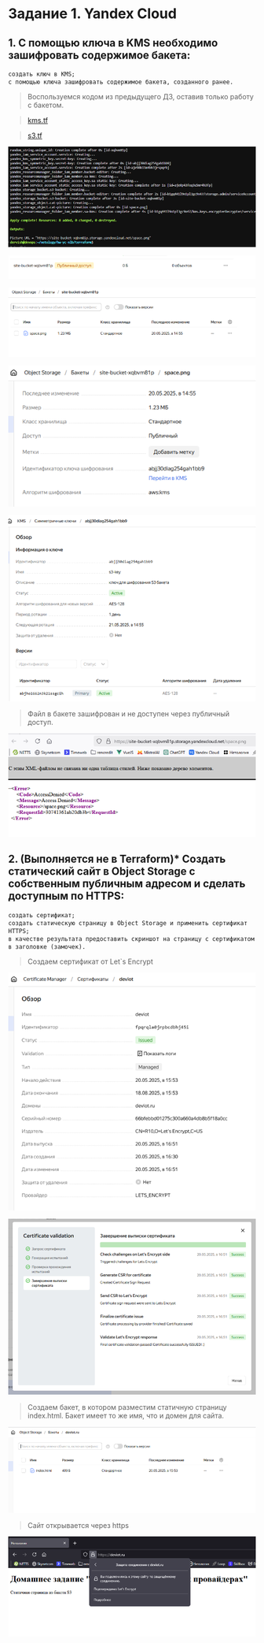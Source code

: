 # Задание 1. Yandex Cloud

## 1. С помощью ключа в KMS необходимо зашифровать содержимое бакета:

    создать ключ в KMS;
    с помощью ключа зашифровать содержимое бакета, созданного ранее.

>Воспользуемся кодом из предыдущего ДЗ, оставив только работу с бакетом.

>[kms.tf](./terraform/kms.tf)

>[s3.tf](./terraform/s3.tf)

![deploy.png](./task1/deploy.png)

![s3.png](./task1/s3.png)

![upload.png](./task1/upload.png)

![picture.png](./task1/picture.png)

![kms.png](./task1/kms.png)

>Файл в бакете зашифрован и не доступен через публичный доступ.

![result.png](./task1/result.png)


## 2. (Выполняется не в Terraform)* Создать статический сайт в Object Storage c собственным публичным адресом и сделать доступным по HTTPS:

    создать сертификат;
    создать статическую страницу в Object Storage и применить сертификат HTTPS;
    в качестве результата предоставить скриншот на страницу с сертификатом в заголовке (замочек).

>Создаем сертификат от Let`s Encrypt

![cert.png](./task1/cert.png)

![validate.png](./task1/validate.png)

>Создаем бакет, в котором разместим статичную страницу index.html. Бакет имеет то же имя, что и домен для сайта.

![backet.png](./task1/backet.png)

>Сайт открывается через https

![ssl.png](./task1/ssl.png)

